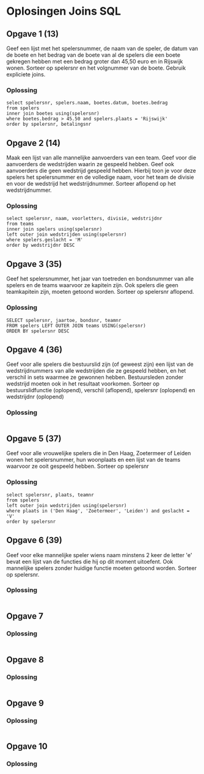 # Oplosingen Joins SQL

## Opgave 1 (13)
Geef een lijst met het spelersnummer, de naam van de speler, de datum van de boete en het bedrag van de boete van al de spelers die een boete gekregen hebben met een bedrag groter dan 45,50 euro en in Rijswijk wonen.
Sorteer op spelersnr en het volgnummer van de boete.
Gebruik expliciete joins.
### Oplossing
```
select spelersnr, spelers.naam, boetes.datum, boetes.bedrag
from spelers
inner join boetes using(spelersnr)
where boetes.bedrag > 45.50 and spelers.plaats = 'Rijswijk'
order by spelersnr, betalingsnr
```

## Opgave 2 (14)
Maak een lijst van alle mannelijke aanvoerders van een team. Geef voor die aanvoerders de wedstrijden waarin ze gespeeld hebben.
Geef ook aanvoerders die geen wedstrijd gespeeld hebben.
Hierbij toon je voor deze spelers het spelersnummer en de volledige naam, voor het team de divisie en voor de wedstrijd het wedstrijdnummer.
Sorteer aflopend op het wedstrijdnummer.
### Oplossing
```
select spelersnr, naam, voorletters, divisie, wedstrijdnr
from teams
inner join spelers using(spelersnr)
left outer join wedstrijden using(spelersnr)
where spelers.geslacht = 'M'
order by wedstrijdnr DESC
```

## Opgave 3 (35)
Geef het spelersnummer, het jaar van toetreden en bondsnummer van alle spelers en de teams waarvoor ze kapitein zijn. Ook spelers die geen teamkapitein zijn, moeten getoond worden.
Sorteer op spelersnr aflopend.
### Oplossing
```
SELECT spelersnr, jaartoe, bondsnr, teamnr
FROM spelers LEFT OUTER JOIN teams USING(spelersnr)
ORDER BY spelersnr DESC
```

## Opgave 4 (36)
Geef voor alle spelers die bestuurslid zijn (of geweest zijn) een lijst van de wedstrijdnummers van alle wedstrijden die ze gespeeld hebben, en het verschil in sets waarmee ze gewonnen hebben.
Bestuursleden zonder wedstrijd moeten ook in het resultaat voorkomen.
Sorteer op bestuurslidfunctie (oplopend), verschil (aflopend), spelersnr (oplopend) en wedstrijdnr (oplopend)
### Oplossing
```

```

## Opgave 5 (37)
Geef voor alle vrouwelijke spelers die in Den Haag, Zoetermeer of Leiden wonen
het spelersnummer, hun woonplaats en een lijst van de teams waarvoor ze ooit gespeeld hebben.
Sorteer op spelersnr
### Oplossing
```
select spelersnr, plaats, teamnr
from spelers
left outer join wedstrijden using(spelersnr)
where plaats in ('Den Haag', 'Zoetermeer', 'Leiden') and geslacht = 'V'
order by spelersnr
```

## Opgave 6 (39)
Geef voor elke mannelijke speler wiens naam minstens 2 keer de letter 'e' bevat een lijst van de functies die hij op dit moment uitoefent.
Ook mannelijke spelers zonder huidige functie moeten getoond worden.
Sorteer op spelersnr.
### Oplossing
```

```

## Opgave 7

### Oplossing
```

```

## Opgave 8

### Oplossing
```

```

## Opgave 9

### Oplossing
```

```

## Opgave 10

### Oplossing
```

```
